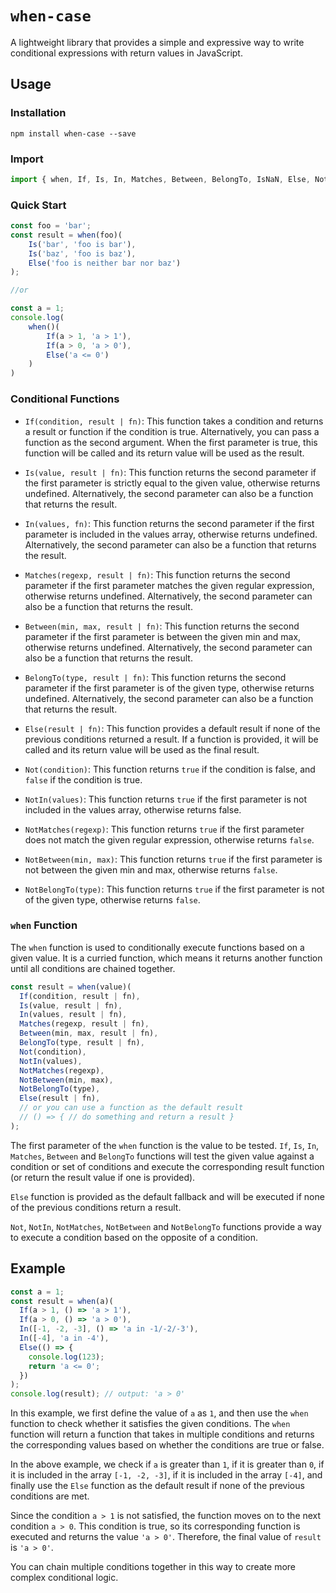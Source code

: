 # `when-case`
A lightweight library that provides a simple and expressive way to write conditional expressions with return values in JavaScript.
## Usage

### Installation
```shell
npm install when-case --save
```

### Import
```javascript
import { when, If, Is, In, Matches, Between, BelongTo, IsNaN, Else, Not, NotIn, NotMatches, NotBetween, NotBelongTo } from 'when-case';
```

### Quick Start
```javascript
const foo = 'bar';
const result = when(foo)(
    Is('bar', 'foo is bar'),
    Is('baz', 'foo is baz'),
    Else('foo is neither bar nor baz')
);

//or

const a = 1;
console.log(
    when()(
        If(a > 1, 'a > 1'),
        If(a > 0, 'a > 0'),
        Else('a <= 0')
    )
)
```

### Conditional Functions
- `If(condition, result | fn)`: This function takes a condition and returns a result or function if the condition is true. Alternatively, you can pass a function as the second argument. When the first parameter is true, this function will be called and its return value will be used as the result.

- `Is(value, result | fn)`: This function returns the second parameter if the first parameter is strictly equal to the given value, otherwise returns undefined. Alternatively, the second parameter can also be a function that returns the result.

- `In(values, fn)`: This function returns the second parameter if the first parameter is included in the values array, otherwise returns undefined. Alternatively, the second parameter can also be a function that returns the result.

- `Matches(regexp, result | fn)`: This function returns the second parameter if the first parameter matches the given regular expression, otherwise returns undefined. Alternatively, the second parameter can also be a function that returns the result.

- `Between(min, max, result | fn)`: This function returns the second parameter if the first parameter is between the given min and max, otherwise returns undefined. Alternatively, the second parameter can also be a function that returns the result.

- `BelongTo(type, result | fn)`: This function returns the second parameter if the first parameter is of the given type, otherwise returns undefined. Alternatively, the second parameter can also be a function that returns the result.

- `Else(result | fn)`: This function provides a default result if none of the previous conditions returned a result. If a function is provided, it will be called and its return value will be used as the final result.

- `Not(condition)`: This function returns `true` if the condition is false, and `false` if the condition is true.

- `NotIn(values)`: This function returns `true` if the first parameter is not included in the values array, otherwise returns false.

- `NotMatches(regexp)`: This function returns `true` if the first parameter does not match the given regular expression, otherwise returns `false`.

- `NotBetween(min, max)`: This function returns `true` if the first parameter is not between the given min and max, otherwise returns `false`.

- `NotBelongTo(type)`: This function returns `true` if the first parameter is not of the given type, otherwise returns `false`.

### `when` Function

The `when` function is used to conditionally execute functions based on a given value. It is a curried function, which means it returns another function until all conditions are chained together.


```javascript
const result = when(value)(
  If(condition, result | fn),
  Is(value, result | fn),
  In(values, result | fn),
  Matches(regexp, result | fn),
  Between(min, max, result | fn),
  BelongTo(type, result | fn),
  Not(condition),
  NotIn(values),
  NotMatches(regexp),
  NotBetween(min, max),
  NotBelongTo(type), 
  Else(result | fn),
  // or you can use a function as the default result
  // () => { // do something and return a result }
);
```

The first parameter of the `when` function is the value to be tested. `If`, `Is`, `In`, `Matches`, `Between` and `BelongTo` functions will test the given value against a condition or set of conditions and execute the corresponding result function (or return the result value if one is provided).

`Else` function is provided as the default fallback and will be executed if none of the previous conditions return a result.

`Not`, `NotIn`, `NotMatches`, `NotBetween` and `NotBelongTo` functions provide a way to execute a condition based on the opposite of a condition.

## Example

```javascript
const a = 1;
const result = when(a)(
  If(a > 1, () => 'a > 1'),
  If(a > 0, () => 'a > 0'),
  In([-1, -2, -3], () => 'a in -1/-2/-3'),
  In([-4], 'a in -4'),
  Else(() => {
    console.log(123);
    return 'a <= 0';
  })
);
console.log(result); // output: 'a > 0'
```

In this example, we first define the value of `a` as `1`, and then use the `when` function to check whether it satisfies the given conditions. The `when` function will return a function that takes in multiple conditions and returns the corresponding values based on whether the conditions are true or false.

In the above example, we check if `a` is greater than `1`, if it is greater than `0`, if it is included in the array `[-1, -2, -3]`, if it is included in the array `[-4]`, and finally use the `Else` function as the default result if none of the previous conditions are met.

Since the condition `a > 1` is not satisfied, the function moves on to the next condition `a > 0`. This condition is true, so its corresponding function is executed and returns the value `'a > 0'`. Therefore, the final value of `result` is `'a > 0'`.

You can chain multiple conditions together in this way to create more complex conditional logic.